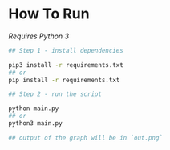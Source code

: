 # How To Run

*Requires Python 3*

```bash
## Step 1 - install dependencies

pip3 install -r requirements.txt
## or
pip install -r requirements.txt

## Step 2 - run the script

python main.py
## or
python3 main.py

## output of the graph will be in `out.png`
```